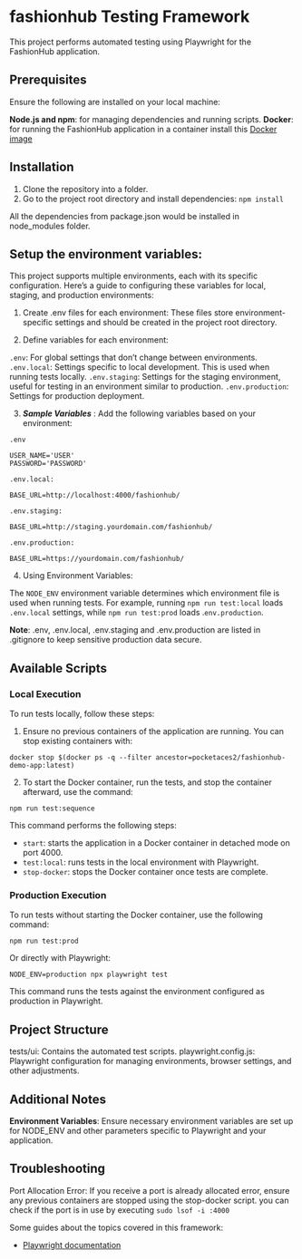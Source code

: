 # fashionhub Testing Framework

This project performs automated testing using Playwright for the FashionHub application.

## Prerequisites

Ensure the following are installed on your local machine:

**Node.js and npm**: for managing dependencies and running scripts.
**Docker**: for running the FashionHub application in a container install this [Docker image](https://hub.docker.com/r/pocketaces2/fashionhub-demo-app)

## Installation

1. Clone the repository into a folder.
2. Go to the project root directory and install dependencies:
   `npm install`

All the dependencies from package.json would be installed in node_modules folder.

## Setup the environment variables:

This project supports multiple environments, each with its specific configuration. Here’s a guide to configuring these variables for local, staging, and production environments:

1. Create .env files for each environment: These files store environment-specific settings and should be created in the project root directory.

2. Define variables for each environment:

`.env`: For global settings that don’t change between environments.
`.env.local`: Settings specific to local development. This is used when running tests locally.
`.env.staging`: Settings for the staging environment, useful for testing in an environment similar to production.
`.env.production`: Settings for production deployment.

3. **_Sample Variables_** : Add the following variables based on your environment:

`.env`

```
USER_NAME='USER'
PASSWORD='PASSWORD'

```

`.env.local:`

```
BASE_URL=http://localhost:4000/fashionhub/
```

`.env.staging:`

```
BASE_URL=http://staging.yourdomain.com/fashionhub/
```

`.env.production:`

```
BASE_URL=https://yourdomain.com/fashionhub/
```

4. Using Environment Variables:

The `NODE_ENV` environment variable determines which environment file is used when running tests.
For example, running `npm run test:local` loads `.env.local` settings, while `npm run test:prod` loads .`env.production`.

**Note**: .env, .env.local, .env.staging and .env.production are listed in .gitignore to keep sensitive production data secure.

## Available Scripts

### Local Execution

To run tests locally, follow these steps:

1. Ensure no previous containers of the application are running. You can stop existing containers with:

`docker stop $(docker ps -q --filter ancestor=pocketaces2/fashionhub-demo-app:latest)`

2. To start the Docker container, run the tests, and stop the container afterward, use the command:

`npm run test:sequence`

This command performs the following steps:

- `start`: starts the application in a Docker container in detached mode on port 4000.
- `test:local`: runs tests in the local environment with Playwright.
- `stop-docker`: stops the Docker container once tests are complete.

### Production Execution

To run tests without starting the Docker container, use the following command:

```
npm run test:prod
```

Or directly with Playwright:

```
NODE_ENV=production npx playwright test
```

This command runs the tests against the environment configured as production in Playwright.

## Project Structure

tests/ui: Contains the automated test scripts.
playwright.config.js: Playwright configuration for managing environments, browser settings, and other adjustments.

## Additional Notes

**Environment Variables**: Ensure necessary environment variables are set up for NODE_ENV and other parameters specific to Playwright and your application.

## Troubleshooting

Port Allocation Error: If you receive a port is already allocated error, ensure any previous containers are stopped using the stop-docker script.
you can check if the port is in use by executing `sudo lsof -i :4000`

Some guides about the topics covered in this framework:

- [Playwright documentation ](https://playwright.dev/docs/intro)
